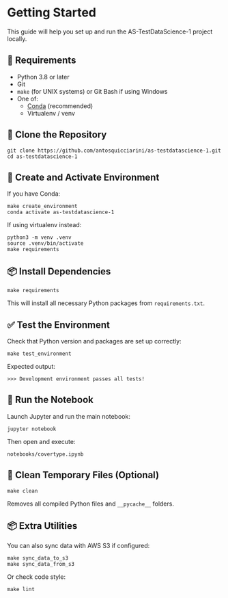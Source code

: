 # Getting Started

This guide will help you set up and run the AS-TestDataScience-1 project locally.

## 🧰 Requirements

- Python 3.8 or later  
- Git  
- `make` (for UNIX systems) or Git Bash if using Windows  
- One of:  
  - [Conda](https://docs.conda.io/en/latest/miniconda.html) (recommended)  
  - Virtualenv / venv

## 🔄 Clone the Repository

    git clone https://github.com/antosquicciarini/as-testdatascience-1.git
    cd as-testdatascience-1

## 🧪 Create and Activate Environment

If you have Conda:

    make create_environment
    conda activate as-testdatascience-1

If using virtualenv instead:

    python3 -m venv .venv
    source .venv/bin/activate
    make requirements

## 📦 Install Dependencies

    make requirements

This will install all necessary Python packages from `requirements.txt`.

## ✅ Test the Environment

Check that Python version and packages are set up correctly:

    make test_environment

Expected output:

    >>> Development environment passes all tests!

## 🚀 Run the Notebook

Launch Jupyter and run the main notebook:

    jupyter notebook

Then open and execute:

    notebooks/covertype.ipynb

## 🧹 Clean Temporary Files (Optional)

    make clean

Removes all compiled Python files and `__pycache__` folders.

## 📦 Extra Utilities

You can also sync data with AWS S3 if configured:

    make sync_data_to_s3
    make sync_data_from_s3

Or check code style:

    make lint